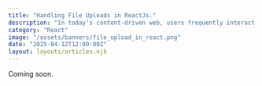 ```yaml
---
title: "Handling File Uploads in ReactJs."
description: "In today’s content-driven web, users frequently interact with various media types—videos, images, audio files, PDFs, ETC. In this article, I’ll walk through my approach to efficiently handling file uploads in a React application."
category: "React"
image: "/assets/banners/file_upload_in_react.png"
date: "2025-04-12T12:00:00Z"
layout: layouts/articles.njk
---
```


Coming soon.
